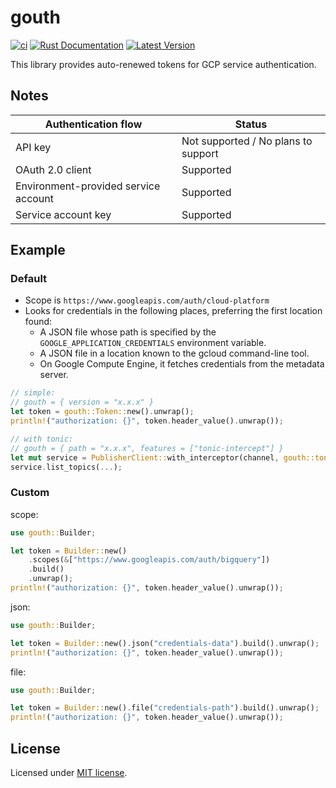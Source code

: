 # gouth

[![ci](https://github.com/mechiru/gouth/workflows/ci/badge.svg)](https://github.com/mechiru/gouth/actions?query=workflow:ci)
[![Rust Documentation](https://docs.rs/gouth/badge.svg)](https://docs.rs/gouth)
[![Latest Version](https://img.shields.io/crates/v/gouth.svg)](https://crates.io/crates/gouth)

This library provides auto-renewed tokens for GCP service authentication.

## Notes
| Authentication flow                  | Status                              |
|--------------------------------------|-------------------------------------|
| API key                              | Not supported / No plans to support |
| OAuth 2.0 client                     | Supported                           |
| Environment-provided service account | Supported                           |
| Service account key                  | Supported                           |

## Example

### Default
- Scope is `https://www.googleapis.com/auth/cloud-platform`
- Looks for credentials in the following places, preferring the first location found:
  - A JSON file whose path is specified by the `GOOGLE_APPLICATION_CREDENTIALS` environment variable.
  - A JSON file in a location known to the gcloud command-line tool.
  - On Google Compute Engine, it fetches credentials from the metadata server.

```rust
// simple:
// gouth = { version = "x.x.x" }
let token = gouth::Token::new().unwrap();
println!("authorization: {}", token.header_value().unwrap());

// with tonic:
// gouth = { path = "x.x.x", features = ["tonic-intercept"] }
let mut service = PublisherClient::with_interceptor(channel, gouth::tonic::interceptor());
service.list_topics(...);
```

### Custom
scope:
```rust
use gouth::Builder;

let token = Builder::new()
	.scopes(&["https://www.googleapis.com/auth/bigquery"])
	.build()
	.unwrap();
println!("authorization: {}", token.header_value().unwrap());
```

json:
```rust
use gouth::Builder;

let token = Builder::new().json("credentials-data").build().unwrap();
println!("authorization: {}", token.header_value().unwrap());
```

file:
```rust
use gouth::Builder;

let token = Builder::new().file("credentials-path").build().unwrap();
println!("authorization: {}", token.header_value().unwrap());
```

## License
Licensed under [MIT license](./LICENSE).
